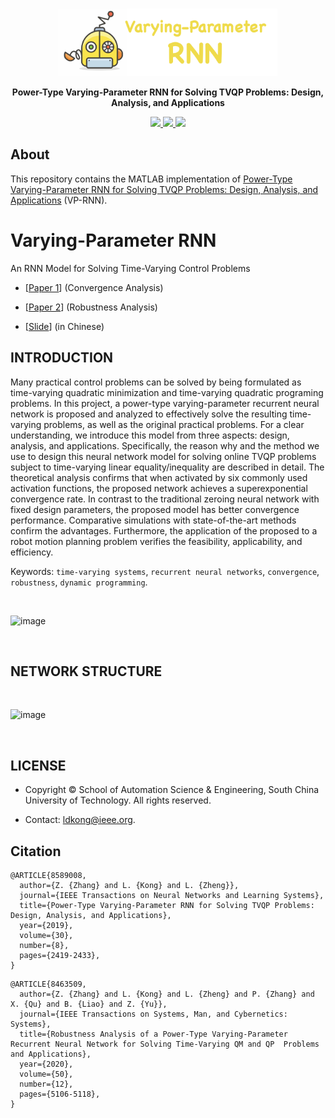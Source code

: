 <br />
<p align="center">
  <img src="image/vp-rnn.png" alt="logo" width="350" height="108">

  <p align="center">
  <strong>Power-Type Varying-Parameter RNN for Solving TVQP Problems: Design, Analysis, and Applications</strong>
  </p>
</p>

<p align="center">
  <a href="">
    <img src="https://img.shields.io/badge/Paper-%F0%9F%93%83-blue">
  </a>
  <a href="">
    <img src="https://img.shields.io/badge/Slides-%F0%9F%8E%AC-green">
  </a>
  <a href="">
    <img src="https://img.shields.io/badge/%E4%B8%AD%E8%AF%91%E7%89%88-%F0%9F%90%BC-red">
  </a>
</p>

## About
This repository contains the MATLAB implementation of <a href="https://ieeexplore.ieee.org/document/8589008">Power-Type Varying-Parameter RNN for Solving TVQP Problems: Design, Analysis, and Applications</a> (VP-RNN).

# Varying-Parameter RNN
An RNN Model for Solving Time-Varying Control Problems

- [[Paper 1](https://ieeexplore.ieee.org/document/8589008)] (Convergence Analysis)

- [[Paper 2](https://ieeexplore.ieee.org/document/8463509)] (Robustness Analysis)

- [[Slide](https://github.com/ldkong1205/Varying-Parameter-RNN/blob/master/Slide(in%20Chinese).pdf)] (in Chinese)


INTRODUCTION
-----
Many practical control problems can be solved by being formulated as time-varying quadratic minimization and time-varying quadratic programing problems. In this project, a power-type varying-parameter recurrent neural network is proposed and analyzed to effectively solve the resulting time-varying problems, as well as the original practical problems. For a clear understanding, we introduce this model from three aspects: design, analysis, and applications. Specifically, the reason why and the method we use to design this neural network model for solving online TVQP problems subject to time-varying linear equality/inequality are described in detail. The theoretical analysis confirms that when activated by six commonly used activation functions, the proposed network achieves a superexponential convergence rate. In contrast to the traditional zeroing neural network with fixed design parameters, the proposed model has better convergence performance. Comparative simulations with state-of-the-art methods confirm the advantages. Furthermore, the application of the proposed to a robot motion planning problem verifies the feasibility, applicability, and efficiency.

Keywords: `time-varying systems`,  `recurrent neural networks`,  `convergence`, `robustness`, `dynamic programming`.

<br>

![image](https://github.com/ldkong1205/Varying-Parameter-RNN/blob/master/image/Kinova.jpg)

<br>

NETWORK STRUCTURE
-----
<br>

![image](https://github.com/ldkong1205/Varying-Parameter-RNN/blob/master/image/network.jpg)

<br>

LICENSE
-----

- Copyright © School of Automation Science & Engineering, South China University of Technology. All rights reserved.

- Contact: ldkong@ieee.org.

Citation
-----

```
@ARTICLE{8589008, 
  author={Z. {Zhang} and L. {Kong} and L. {Zheng}}, 
  journal={IEEE Transactions on Neural Networks and Learning Systems}, 
  title={Power-Type Varying-Parameter RNN for Solving TVQP Problems: Design, Analysis, and Applications}, 
  year={2019}, 
  volume={30}, 
  number={8}, 
  pages={2419-2433}, 
}
```

```
@ARTICLE{8463509, 
  author={Z. {Zhang} and L. {Kong} and L. {Zheng} and P. {Zhang} and X. {Qu} and B. {Liao} and Z. {Yu}}, 
  journal={IEEE Transactions on Systems, Man, and Cybernetics: Systems}, 
  title={Robustness Analysis of a Power-Type Varying-Parameter Recurrent Neural Network for Solving Time-Varying QM and QP  Problems and Applications}, 
  year={2020}, 
  volume={50}, 
  number={12}, 
  pages={5106-5118}, 
}
```
